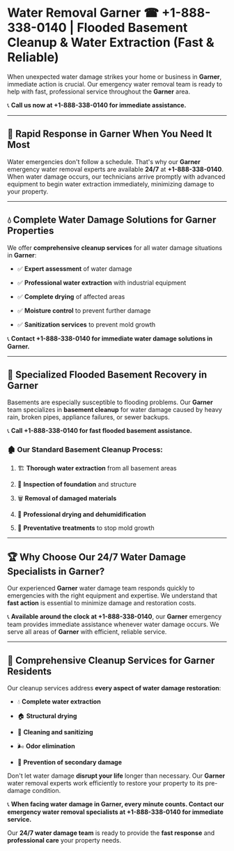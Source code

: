 # Water Removal Garner ☎ +1-888-338-0140 | Flooded Basement Cleanup & Water Extraction (Fast & Reliable)

When unexpected water damage strikes your home or business in **Garner**, immediate action is crucial. Our emergency water removal team is ready to help with fast, professional service throughout the **Garner** area. 

📞 **Call us now at +1-888-338-0140 for immediate assistance.**
---
## 🚀 Rapid Response in Garner When You Need It Most
Water emergencies don't follow a schedule. That's why our **Garner** emergency water removal experts are available **24/7** at **+1-888-338-0140**. When water damage occurs, our technicians arrive promptly with advanced equipment to begin water extraction immediately, minimizing damage to your property.
---
## 💧 Complete Water Damage Solutions for Garner Properties
We offer **comprehensive cleanup services** for all water damage situations in **Garner**:
- ✅ **Expert assessment** of water damage  
- ✅ **Professional water extraction** with industrial equipment  
- ✅ **Complete drying** of affected areas  
- ✅ **Moisture control** to prevent further damage  
- ✅ **Sanitization services** to prevent mold growth  
📞 **Contact +1-888-338-0140 for immediate water damage solutions in Garner.**
---
## 🌊 Specialized Flooded Basement Recovery in Garner
Basements are especially susceptible to flooding problems. Our **Garner** team specializes in **basement cleanup** for water damage caused by heavy rain, broken pipes, appliance failures, or sewer backups. 
📞 **Call +1-888-338-0140 for fast flooded basement assistance.**
### 🏚️ Our Standard Basement Cleanup Process:
1. 🏗️ **Thorough water extraction** from all basement areas  
2. 🔎 **Inspection of foundation** and structure  
3. 🗑️ **Removal of damaged materials**  
4. 💨 **Professional drying and dehumidification**  
5. 🚫 **Preventative treatments** to stop mold growth  
---
## 🏆 Why Choose Our 24/7 Water Damage Specialists in Garner?
Our experienced **Garner** water damage team responds quickly to emergencies with the right equipment and expertise. We understand that **fast action** is essential to minimize damage and restoration costs.
📞 **Available around the clock at +1-888-338-0140**, our **Garner** emergency team provides immediate assistance whenever water damage occurs. We serve all areas of **Garner** with efficient, reliable service.
---
## 🧹 Comprehensive Cleanup Services for Garner Residents
Our cleanup services address **every aspect of water damage restoration**:
- 💧 **Complete water extraction**  
- 🏠 **Structural drying**  
- 🧼 **Cleaning and sanitizing**  
- 🌬️ **Odor elimination**  
- 🚫 **Prevention of secondary damage**  
Don't let water damage **disrupt your life** longer than necessary. Our **Garner** water removal experts work efficiently to restore your property to its pre-damage condition.
📞 **When facing water damage in Garner, every minute counts. Contact our emergency water removal specialists at +1-888-338-0140 for immediate service.**
Our **24/7 water damage team** is ready to provide the **fast response** and **professional care** your property needs.
